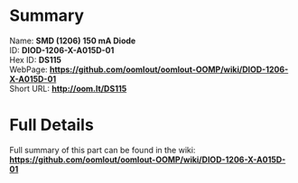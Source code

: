 
Summary
=================
  
Name: __SMD (1206) 150 mA Diode__    
ID: __DIOD-1206-X-A015D-01__   
Hex ID: __DS115__   
WebPage: __https://github.com/oomlout/oomlout-OOMP/wiki/DIOD-1206-X-A015D-01__   
Short URL: __http://oom.lt/DS115__   

Full Details
==========================
Full summary of this part can be found in the wiki:   
__https://github.com/oomlout/oomlout-OOMP/wiki/DIOD-1206-X-A015D-01__    

